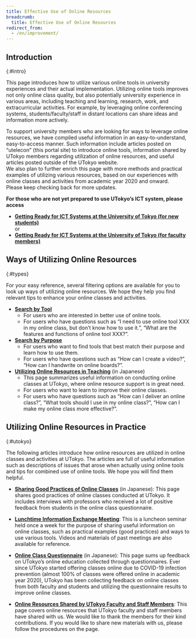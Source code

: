 ```yaml
---
title: Effective Use of Online Resources
breadcrumb:
  title: Effective Use of Online Resources
redirect_from:
  - /en/improvement/
---
```


## Introduction
{:#intro}

This page introduces how to utilize various online tools in university experiences and their actual implementation. Utilizing online tools improves not only online class quality, but also potentially university experience in various areas, including teaching and learning, research, work, and extracurricular activities. For example, by leveraging online conferencing systems, students/faculty/staff in distant locations can share ideas and information more actively.    

To support university members who are looking for ways to leverage online resources, we have compiled useful information in an easy-to-understand, easy-to-access manner. Such information include articles posted on “utelecon” (this portal site) to introduce online tools, information shared by UTokyo members regarding utilization of online resources, and useful articles posted outside of the UTokyo website.  
We also plan to further enrich this page with more methods and practical examples of utilizing various resources, based on our experiences with online classes and activities from academic year 2020 and onward.    
Please keep checking back for more updates.

**For those who are not yet prepared to use UTokyo’s ICT system, please access** 
* **[Getting Ready for ICT Systems at the University of Tokyo (for new students)](/en/oc/)**  <br> or 
* **[Getting Ready for ICT Systems at the University of Tokyo (for faculty members)](/en/faculty_members/)**


## Ways of Utilizing Online Resources
{:#types}

For your easy reference, several filtering options are available for you to look up ways of utilizing online resources. We hope they help you find relevant tips to enhance your online classes and activities.

* **[Search by Tool](tools)**
  * For users who are interested in better use of online tools.
  * For users who have questions such as “I need to use online tool XXX in my online class, but don’t know how to use it.”, “What are the features and functions of online tool XXX?”.
* **[Search by Purpose](topics/)**
  * For users who want to find tools that best match their purpose and learn how to use them.
  * For users who have questions such as “How can I create a video?”, “How can I handwrite on online boards?”.
* **[Utilizing Online Resources in Teaching](courses)** (in Japanese)
  * This page summarizes useful information on conducting online classes at UTokyo, where online resource support is in great need.
  * For users who want to learn to improve their online classes. 
  * For users who have questions such as “How can I deliver an online class?”, “What tools should I use in my online class?”, “How can I make my online class more effective?”.

<!----
  (将来的にオンライン授業での活用方法以外のコンテンツを追加する場合、上記リストの3項目目を以下に書き換えるとよい)

 * **Search by Situation**
    * [Teaching](/en/courses) 
      * For users who ……
	  * [Learning](/en/xxxxxxx)
		  * For users who …...
	  * [Research](/en/xxxxxx) 
		  * For users who …...
    * [Extracurricular Activities](/en/xxxxxx) 
		  * For users who …...
    * [Workplace](/en/xxxxxx)
      * For users who …...
---->


## Utilizing Online Resources in Practice
{:#utokyo}

The following articles introduce how online resources are utilized in online classes and activities at UTokyo. The articles are full of useful information such as descriptions of issues that arose when actually using online tools and tips for combined use of online tools. We hope you will find them helpful.

* **[Sharing Good Practices of Online Classes](/good-practice/)** (in Japanese): This page shares good practices of online classes conducted at UTokyo. It includes interviews with professors who received a lot of positive feedback from students in the online class questionnaire.

* **[Lunchtime Information Exchange Meeting](/en/events/2020-luncheon/)**: This is a luncheon seminar held once a week for the purpose of sharing useful information on online classes, such as practical examples (good practices) and ways to use various tools.
Videos and materials of past meetings are also available for reference.

* **[Online Class Questionnaire](/questionnaire/)** (in Japanese): This page sums up feedback on UTokyo’s online education collected through questionnaires. Ever since UTokyo started offering classes online due to COVID-19 infection prevention (almost 100% of classes were offered online in academic year 2020), UTokyo has been collecting feedback on online classes from both faculty and students and utilizing the questionnaire results to improve online classes.

* **[Online Resources Shared by UTokyo Faculty and Staff Members](shared/)**: This page covers online resources that UTokyo faculty and staff members have shared with us. We would like to thank the members for their kind contributions. If you would like to share new materials with us, please follow the procedures on the page.  
